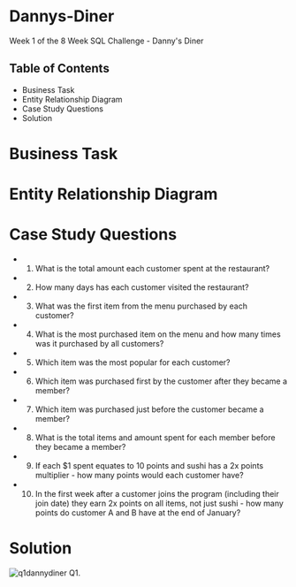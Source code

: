 # Dannys-Diner
Week 1 of the 8 Week SQL Challenge - Danny's Diner

##  Table of Contents
- Business Task 
- Entity Relationship Diagram
- Case Study Questions
- Solution


# Business Task




# Entity Relationship Diagram



# Case Study Questions
- 1. What is the total amount each customer spent at the restaurant?
- 2. How many days has each customer visited the restaurant?
- 3. What was the first item from the menu purchased by each customer?
- 4. What is the most purchased item on the menu and how many times was it purchased by all customers?
- 5. Which item was the most popular for each customer?
- 6. Which item was purchased first by the customer after they became a member?
- 7. Which item was purchased just before the customer became a member?
- 8. What is the total items and amount spent for each member before they became a member?
- 9. If each $1 spent equates to 10 points and sushi has a 2x points multiplier - how many points would each customer have?
- 10. In the first week after a customer joins the program (including their join date) they earn 2x points on all items, not just sushi - how many points do customer A and B have at the end of January?


# Solution 
![q1dannydiner](https://user-images.githubusercontent.com/122754787/216840236-b70ceea7-9c1a-4ef9-b9c8-05ca235bfeb6.png)
Q1.

